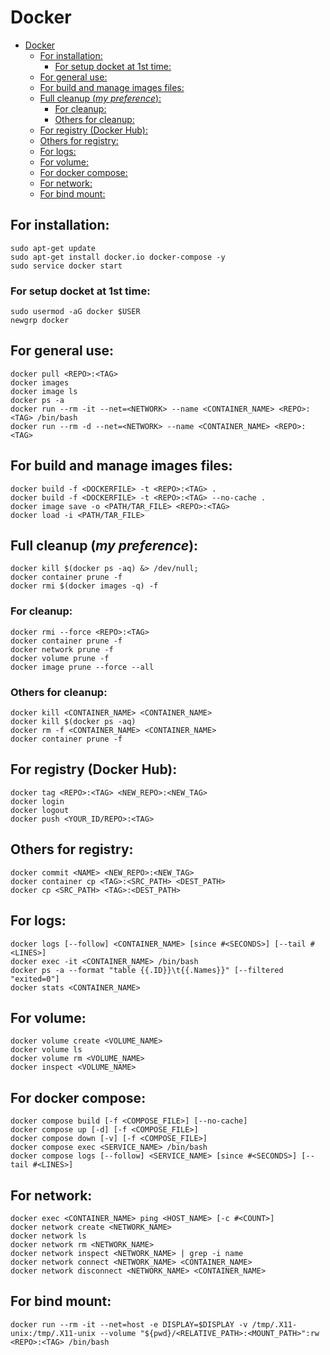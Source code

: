 # Docker

- [Docker](#docker)
  - [For installation:](#for-installation)
    - [For setup docket at 1st time:](#for-setup-docket-at-1st-time)
  - [For general use:](#for-general-use)
  - [For build and manage images files:](#for-build-and-manage-images-files)
  - [Full cleanup (*my preference*):](#full-cleanup-my-preference)
    - [For cleanup:](#for-cleanup)
    - [Others for cleanup:](#others-for-cleanup)
  - [For registry (Docker Hub):](#for-registry-docker-hub)
  - [Others for registry:](#others-for-registry)
  - [For logs:](#for-logs)
  - [For volume:](#for-volume)
  - [For docker compose:](#for-docker-compose)
  - [For network:](#for-network)
  - [For bind mount:](#for-bind-mount)

## For installation:
```
sudo apt-get update
sudo apt-get install docker.io docker-compose -y
sudo service docker start
```

### For setup docket at 1st time:
```
sudo usermod -aG docker $USER
newgrp docker
```

## For general use:
```
docker pull <REPO>:<TAG>
docker images
docker image ls
docker ps -a
docker run --rm -it --net=<NETWORK> --name <CONTAINER_NAME> <REPO>:<TAG> /bin/bash
docker run --rm -d --net=<NETWORK> --name <CONTAINER_NAME> <REPO>:<TAG>
```

## For build and manage images files:
```
docker build -f <DOCKERFILE> -t <REPO>:<TAG> .
docker build -f <DOCKERFILE> -t <REPO>:<TAG> --no-cache .
docker image save -o <PATH/TAR_FILE> <REPO>:<TAG>
docker load -i <PATH/TAR_FILE>
```

## Full cleanup (*my preference*):
```
docker kill $(docker ps -aq) &> /dev/null;
docker container prune -f
docker rmi $(docker images -q) -f
```

### For cleanup:
```
docker rmi --force <REPO>:<TAG>
docker container prune -f
docker network prune -f
docker volume prune -f
docker image prune --force --all
```

### Others for cleanup:
```
docker kill <CONTAINER_NAME> <CONTAINER_NAME>
docker kill $(docker ps -aq)
docker rm -f <CONTAINER_NAME> <CONTAINER_NAME>
docker container prune -f
```


## For registry (Docker Hub):
```
docker tag <REPO>:<TAG> <NEW_REPO>:<NEW_TAG>
docker login
docker logout
docker push <YOUR_ID/REPO>:<TAG>
```

## Others for registry:
```
docker commit <NAME> <NEW_REPO>:<NEW_TAG>
docker container cp <TAG>:<SRC_PATH> <DEST_PATH>
docker cp <SRC_PATH> <TAG>:<DEST_PATH>
```

## For logs:
```
docker logs [--follow] <CONTAINER_NAME> [since #<SECONDS>] [--tail #<LINES>]
docker exec -it <CONTAINER_NAME> /bin/bash
docker ps -a --format "table {{.ID}}\t{{.Names}}" [--filtered "exited=0"]
docker stats <CONTAINER_NAME>
```

## For volume:
```
docker volume create <VOLUME_NAME>
docker volume ls
docker volume rm <VOLUME_NAME>
docker inspect <VOLUME_NAME>
```

## For docker compose:
```
docker compose build [-f <COMPOSE_FILE>] [--no-cache]
docker compose up [-d] [-f <COMPOSE_FILE>]
docker compose down [-v] [-f <COMPOSE_FILE>]
docker compose exec <SERVICE_NAME> /bin/bash
docker compose logs [--follow] <SERVICE_NAME> [since #<SECONDS>] [--tail #<LINES>]
```

## For network:
```
docker exec <CONTAINER_NAME> ping <HOST_NAME> [-c #<COUNT>]
docker network create <NETWORK_NAME>
docker network ls
docker network rm <NETWORK_NAME>
docker network inspect <NETWORK_NAME> | grep -i name
docker network connect <NETWORK_NAME> <CONTAINER_NAME>
docker network disconnect <NETWORK_NAME> <CONTAINER_NAME>
```

## For bind mount:
```
docker run --rm -it --net=host -e DISPLAY=$DISPLAY -v /tmp/.X11-unix:/tmp/.X11-unix --volume "${pwd}/<RELATIVE_PATH>:<MOUNT_PATH>":rw <REPO>:<TAG> /bin/bash
```

